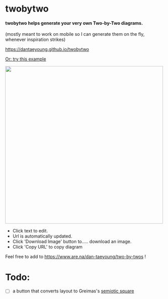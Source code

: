 # twobytwo 

#### twobytwo helps generate your very own Two-by-Two diagrams.
(mostly meant to work on mobile so I can generate them on the fly, whenever inspiration strikes)

https://dantaeyoung.github.io/twobytwo

[Or: try this example](https://dantaeyoung.github.io/twobytwo/?quiz_title=Cybernetics%20%26amp%3B%20Me&quiz_description=agency%20vs.%20cybernetic%20systems&axis_xmin=NOT%20%3Cbr%3Ehaving%3Cbr%3Eagency&axis_xmax=Having%3Cbr%3Eagency&axis_ymin=NOT%20creating%20your%3Cbr%3Eown%20cybernetic%20systems&axis_ymax=Creating%20your%20%3Cbr%3Eown%20cybernetic%20systems&quadrant_xminymin=Constrained%20by%3Cbr%3Esocietal%20systems&quadrant_xmaxymin=Using%20your%3Cbr%3E%E2%80%9Cforce%20of%20will%E2%80%9D&quadrant_xminymax=Constrained%20by%20your%20own%20systems&quadrant_xmaxymax=Empowered%3Cbr%3Eby%20your%20own%3Cbr%3Esystems)

<img src="https://github.com/dantaeyoung/twobytwo/blob/master/grid_example.png?raw=true" width="500px" height="500px" />

- Click text to edit.
- Url is automatically updated.
- Click 'Download Image' button to..... download an image.
- Click 'Copy URL' to copy diagram 

Feel free to add to https://www.are.na/dan-taeyoung/two-by-twos !

# Todo:
- [ ] a button that converts layout to Greimas's [semiotic square](https://en.wikipedia.org/wiki/Semiotic_square)

